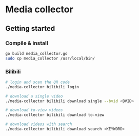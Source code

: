 # Media collector

## Getting started

### Compile & install

```bash
go build media_collector.go
sudo cp media_collector /usr/local/bin/
```

### Bilibili

```bash
# login and scan the QR code
./media-collector bilibili login

# download a single video
./media-collector bilibili download single --bvid <BVID>

# download to-view videos
./media-collector bilibili download to-view

# download videos with search
./media-collector bilibili download search <KEYWORD>
```
